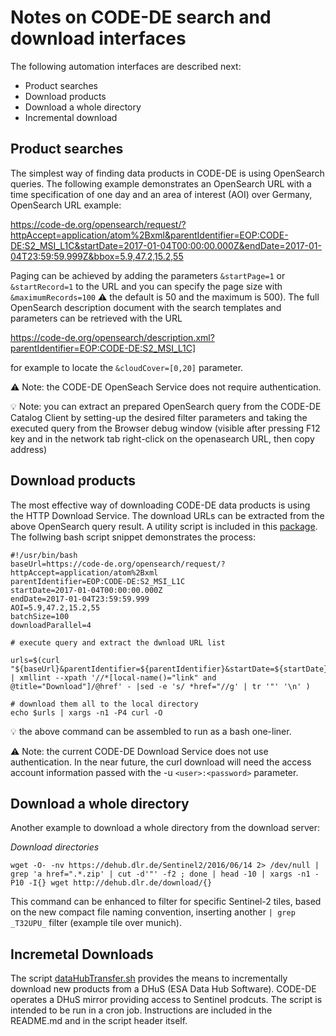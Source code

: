 # Notes on CODE-DE search and download interfaces

The following automation interfaces are described next:
* Product searches
* Download products
* Download a whole directory
* Incremental download

## Product searches

The simplest way of finding data products in CODE-DE is using OpenSearch queries. 
The following example demonstrates an OpenSearch URL with a time specification of one day and an 
area of interest (AOI) over Germany, OpenSearch URL example:

  https://code-de.org/opensearch/request/?httpAccept=application/atom%2Bxml&parentIdentifier=EOP:CODE-DE:S2_MSI_L1C&startDate=2017-01-04T00:00:00.000Z&endDate=2017-01-04T23:59:59.999Z&bbox=5.9,47.2,15.2,55

Paging can be achieved by adding the parameters ```&startPage=1``` or ```&startRecord=1``` to the URL 
and you can specify the page size with ```&maximumRecords=100``` :warning: the default is 50 and the maximum is 500). 
The full OpenSearch description document with the search templates and parameters can be retrieved with 
the URL 

  https://code-de.org/opensearch/description.xml?parentIdentifier=EOP:CODE-DE:S2_MSI_L1C]

for example to locate the ```&cloudCover=[0,20]``` parameter.

:warning: Note: the CODE-DE OpenSeach Service does not require authentication.

:bulb: Note: you can extract an prepared OpenSearch query from the CODE-DE Catalog Client by setting-up 
the desired filter parameters and taking the executed query from the Browser debug window (visible after 
pressing F12 key and in the network tab right-click on the openasearch URL, then copy address)


## Download products

The most effective way of downloading CODE-DE data products is using the HTTP Download Service. 
The download URLs can be extracted from the above OpenSearch query result. A utility script is included in this 
[package](https://github.com/dlr-eoc/code-de-tools/blob/master/bin/code-de-query-download.sh).
The follwing bash script snippet demonstrates the process:
```
#!/usr/bin/bash
baseUrl=https://code-de.org/opensearch/request/?httpAccept=application/atom%2Bxml
parentIdentifier=EOP:CODE-DE:S2_MSI_L1C
startDate=2017-01-04T00:00:00.000Z
endDate=2017-01-04T23:59:59.999
AOI=5.9,47.2,15.2,55
batchSize=100
downloadParallel=4

# execute query and extract the dwnload URL list

urls=$(curl "${baseUrl}&parentIdentifier=${parentIdentifier}&startDate=${startDate}&endDate=${endDate}&bbox=${AOI}&maximumRecords=${batchSize}" | xmllint --xpath '//*[local-name()="link" and @title="Download"]/@href' - |sed -e 's/ *href="//g' | tr '"' '\n' )
 
# download them all to the local directory
echo $urls | xargs -n1 -P4 curl -O
```

:bulb: the above command can be assembled to run as a bash one-liner.

:warning: Note: the current CODE-DE Download Service does not use authentication. In the near future, 
the curl download will need the access account information passed with the -u ```<user>:<password>``` parameter.


## Download a whole directory

Another example to download a whole directory from the download server:

_Download directories_
```
wget -O- -nv https://dehub.dlr.de/Sentinel2/2016/06/14 2> /dev/null | grep 'a href=".*.zip' | cut -d'"' -f2 ; done | head -10 | xargs -n1 -P10 -I{} wget http://dehub.dlr.de/download/{}
```
This command can be enhanced to filter for specific Sentinel-2 tiles, based on the new compact file naming convention, 
inserting another ```| grep _T32UPU_``` filter (example tile over munich).


## Incremetal Downloads

The script [dataHubTransfer.sh](https://github.com/dlr-eoc/code-de-tools/blob/master/bin/dataHubTransfer.sh) 
provides the means to incrementally download new products from a DHuS (ESA Data Hub Software). CODE-DE operates a DHuS 
mirror providing access to Sentinel prodcuts. The script is intended to be run in a cron job. 
Instructions are included in the README.md and in the script header itself.

